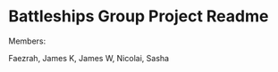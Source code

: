 Battleships Group Project Readme
================================

Members:

Faezrah,
James K,
James W,
Nicolai,
Sasha